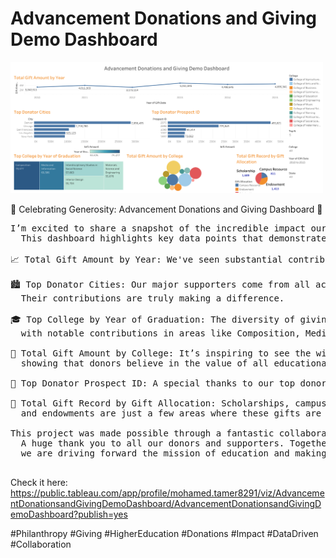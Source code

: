 # Advancement Donations and Giving Demo Dashboard

<img src="https://github.com/Mohamed-Tamer-1/Data-Analysis/blob/main/Advancement%20Donations%20and%20Giving%20Demo%20Dashboard/Advancement%20Donations%20and%20Giving%20Demo%20Dashboard.png" width="500">

🎉 Celebrating Generosity: Advancement Donations and Giving Dashboard 🎉
<pre>
I’m excited to share a snapshot of the incredible impact our donors have made over the years. 
  This dashboard highlights key data points that demonstrate the power of giving and how it supports our mission.

📈 Total Gift Amount by Year: We've seen substantial contributions year after year, with a peak in 2013 reaching over $5 million!

🏙️ Top Donator Cities: Our major supporters come from all across the nation, with Denver and Chicago leading the way. 
  Their contributions are truly making a difference.

🎓 Top College by Year of Graduation: The diversity of giving spans across various disciplines, 
  with notable contributions in areas like Composition, Media, and Interdisciplinary Studies.

🏫 Total Gift Amount by College: It’s inspiring to see the wide range of colleges receiving support, 
  showing that donors believe in the value of all educational pursuits.

🎯 Top Donator Prospect ID: A special thanks to our top donors who have gone above and beyond in their generosity.

💼 Total Gift Record by Gift Allocation: Scholarships, campus resources, 
  and endowments are just a few areas where these gifts are making a tangible difference.

This project was made possible through a fantastic collaboration with Mohamed Tamer. 
  A huge thank you to all our donors and supporters. Together, 
  we are driving forward the mission of education and making an impact that will be felt for generations to come!
  </pre>

  Check it here: https://public.tableau.com/app/profile/mohamed.tamer8291/viz/AdvancementDonationsandGivingDemoDashboard/AdvancementDonationsandGivingDemoDashboard?publish=yes

#Philanthropy #Giving #HigherEducation #Donations #Impact #DataDriven #Collaboration
